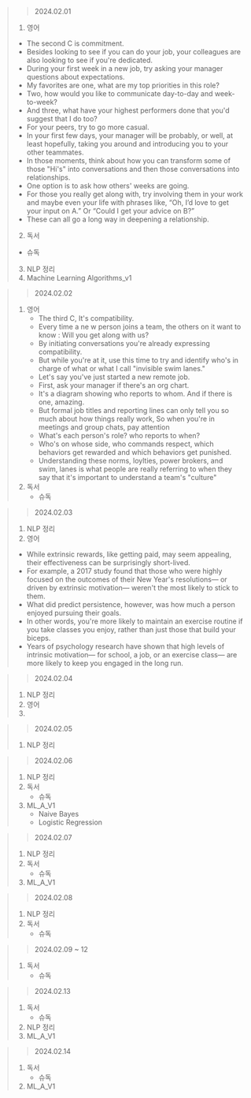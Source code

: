 > > 2024.02.01
> 1. 영어
>   - The second C is commitment.
>   - Besides looking to see if you can do your job, your colleagues are also looking to see if you're dedicated.
>   - During your first week in a new job, try asking your manager questions about expectations.
>   - My favorites are one, what are my top priorities in this role?
>   - Two, how would you like to communicate day-to-day and week-to-week?
>   - And three, what have your highest performers done that you'd suggest that I do too?
>   - For your peers, try to go more casual.
>   - In your first few days, your manager will be probably, or well, at least hopefully, taking you around and introducing you to your other teammates.
>   - In those moments, think about how you can transform some of those "Hi's" into conversations and then those conversations into relationships.
>   - One option is to ask how others' weeks are going.
>   - For those you really get along with, try involving them in your work and maybe even your life with phrases like, “Oh, I’d love to get your input on A.” Or “Could I get your advice on B?”
>   - These can all go a long way in deepening a relationship.
> 2. 독서
>   - 슈독
> 3. NLP 정리
> 4. Machine Learning Algorithms_v1

> > 2024.02.02
> 1. 영어
>    - The third C, It's compatibility.
>    - Every time a ne w person joins a team, the others on it want to know : Will you get along with us?
>    - By initiating conversations you're already expressing compatibility.
>    - But while you're at it, use this time to try and identify who's in charge of what or what I call "invisible swim lanes."
>    - Let's say you've just started a new remote job.
>    - First, ask your manager if there's an org chart.
>    - It's a diagram showing who reports to whom. And if there is one, amazing.
>    - But formal job titles and reporting lines can only tell you so much about how things really work, So when you're in meetings and group chats, pay attention
>    - What's each person's role? who reports to when?
>    - Who's on whose side, who commands respect, which behaviors get rewarded and which behaviors get punished.
>    - Understanding these norms, loylties, power brokers, and swim, lanes is what people are really referring to when they say that it's important to understand a team's "culture"
> 2. 독서
>    - 슈독

> > 2024.02.03
> 1. NLP 정리
> 2. 영어
>   - While extrinsic rewards, like getting paid, may seem appealing, their effectiveness can be surprisingly short-lived.
>   - For example, a 2017 study found that those who were highly focused on the outcomes of their New Year's resolutions— or driven by extrinsic motivation— weren't the most likely to stick to them.
>   - What did predict persistence, however, was how much a person enjoyed pursuing their goals.
>   - In other words, you're more likely to maintain an exercise routine if you take classes you enjoy, rather than just those that build your biceps.
>   - Years of psychology research have shown that high levels of intrinsic motivation— for school, a job, or an exercise class— are more likely to keep you engaged in the long run.

> > 2024.02.04
> 1. NLP 정리
> 2. 영어
> 3. 

> > 2024.02.05
> 1. NLP 정리

> > 2024.02.06
> 1. NLP 정리
> 2. 독서
>    - 슈독
> 3. ML_A_V1
>    - Naive Bayes
>    - Logistic Regression

> > 2024.02.07
> 1. NLP 정리
> 2. 독서
>    - 슈독
> 3. ML_A_V1

> > 2024.02.08
> 1. NLP 정리
> 2. 독서
>    - 슈독


> > 2024.02.09 ~ 12
> 1. 독서
>    - 슈독

> > 2024.02.13
> 1. 독서
>    - 슈독
> 2. NLP 정리
> 3. ML_A_V1

> > 2024.02.14
> 1. 독서
>    - 슈독
> 2. ML_A_V1
